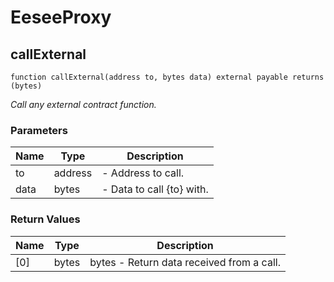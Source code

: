 # EeseeProxy


## callExternal

```solidity
function callExternal(address to, bytes data) external payable returns (bytes)
```

_Call any external contract function._

### Parameters

| Name | Type | Description |
| ---- | ---- | ----------- |
| to | address | - Address to call. |
| data | bytes | - Data to call {to} with. |

### Return Values

| Name | Type | Description |
| ---- | ---- | ----------- |
| [0] | bytes | bytes - Return data received from a call. |


